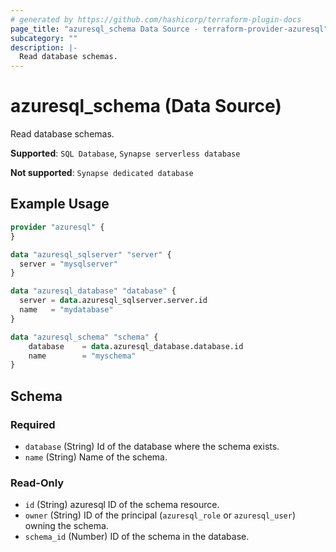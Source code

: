```yaml
---
# generated by https://github.com/hashicorp/terraform-plugin-docs
page_title: "azuresql_schema Data Source - terraform-provider-azuresql"
subcategory: ""
description: |-
  Read database schemas.
---
```


# azuresql_schema (Data Source)

Read database schemas.

**Supported**: `SQL Database`, `Synapse serverless database` 

**Not supported**: `Synapse dedicated database`

## Example Usage

```terraform
provider "azuresql" {
}

data "azuresql_sqlserver" "server" {
  server = "mysqlserver"
}

data "azuresql_database" "database" {
  server = data.azuresql_sqlserver.server.id
  name   = "mydatabase"
}

data "azuresql_schema" "schema" {
    database 	= data.azuresql_database.database.id
    name     	= "myschema"
}

```

<!-- schema generated by tfplugindocs -->
## Schema

### Required

- `database` (String) Id of the database where the schema exists.
- `name` (String) Name of the schema.

### Read-Only

- `id` (String) azuresql ID of the schema resource.
- `owner` (String) ID of the principal (`azuresql_role` or `azuresql_user`) owning the schema.
- `schema_id` (Number) ID of the schema in the database.